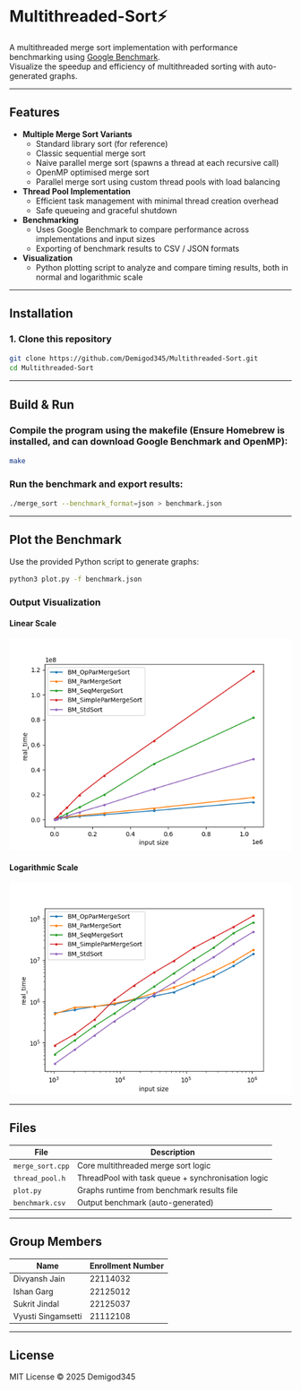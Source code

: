 # Multithreaded-Sort⚡

A multithreaded merge sort implementation with performance benchmarking using [Google Benchmark](https://github.com/google/benchmark).  
Visualize the speedup and efficiency of multithreaded sorting with auto-generated graphs.

---

## Features

- **Multiple Merge Sort Variants**
  - Standard library sort (for reference)
  - Classic sequential merge sort
  - Naive parallel merge sort (spawns a thread at each recursive call)
  - OpenMP optimised merge sort
  - Parallel merge sort using custom thread pools with load balancing
- **Thread Pool Implementation**
  - Efficient task management with minimal thread creation overhead
  - Safe queueing and graceful shutdown
- **Benchmarking**
  - Uses Google Benchmark to compare performance across implementations and input sizes
  - Exporting of benchmark results to CSV / JSON formats
- **Visualization**
  - Python plotting script to analyze and compare timing results, both in normal and logarithmic scale

---

## Installation

### 1. Clone this repository
```bash
git clone https://github.com/Demigod345/Multithreaded-Sort.git
cd Multithreaded-Sort
```

---

## Build & Run

### Compile the program using the makefile (Ensure Homebrew is installed, and can download Google Benchmark and OpenMP):
```bash
make
```

### Run the benchmark and export results:
```bash
./merge_sort --benchmark_format=json > benchmark.json
```

---

## Plot the Benchmark

Use the provided Python script to generate graphs:

```bash
python3 plot.py -f benchmark.json
```

### Output Visualization

#### Linear Scale
![Benchmark Graph - Linear Scale](output.png)

#### Logarithmic Scale
![Benchmark Graph - Logarithmic Scale](output_log.png)

---

## Files

| File             | Description                                        |
|------------------|----------------------------------------------------|
| `merge_sort.cpp` | Core multithreaded merge sort logic                |
| `thread_pool.h`  | ThreadPool with task queue + synchronisation logic |
| `plot.py`        | Graphs runtime from benchmark results file         |
| `benchmark.csv`  | Output benchmark (auto-generated)                  |

---

## Group Members

| Name               | Enrollment Number        |
|--------------------|--------------------------|
| Divyansh Jain      | 22114032                 |
| Ishan Garg         | 22125012                 |
| Sukrit Jindal      | 22125037                 |
| Vyusti Singamsetti | 21112108                 |

---

## License

MIT License ©️ 2025 Demigod345
